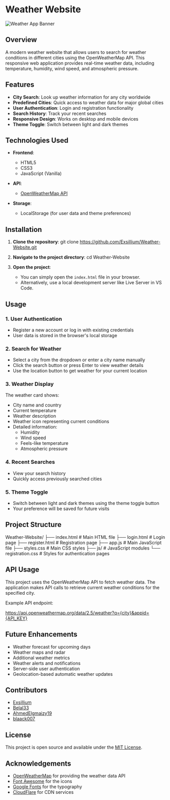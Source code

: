 
# Weather Website

![Weather App Banner](https://source.unsplash.com/1600x900/?weather,forecast)

## Overview

A modern weather website that allows users to search for weather conditions in different cities using the OpenWeatherMap API. This responsive web application provides real-time weather data, including temperature, humidity, wind speed, and atmospheric pressure.

## Features

- **City Search**: Look up weather information for any city worldwide
- **Predefined Cities**: Quick access to weather data for major global cities
- **User Authentication**: Login and registration functionality
- **Search History**: Track your recent searches
- **Responsive Design**: Works on desktop and mobile devices
- **Theme Toggle**: Switch between light and dark themes

## Technologies Used

- **Frontend**:
  - HTML5
  - CSS3
  - JavaScript (Vanilla)
  
- **API**:
  - [OpenWeatherMap API](https://openweathermap.org/api)

- **Storage**:
  - LocalStorage (for user data and theme preferences)

## Installation

1. **Clone the repository**:
   git clone https://github.com/Exsillium/Weather-Website.git

2. **Navigate to the project directory**:
   cd Weather-Website

3. **Open the project**:
   - You can simply open the `index.html` file in your browser.
   - Alternatively, use a local development server like Live Server in VS Code.

## Usage

### 1. User Authentication

- Register a new account or log in with existing credentials
- User data is stored in the browser's local storage

### 2. Search for Weather

- Select a city from the dropdown or enter a city name manually
- Click the search button or press Enter to view weather details
- Use the location button to get weather for your current location

### 3. Weather Display

The weather card shows:
- City name and country
- Current temperature
- Weather description
- Weather icon representing current conditions
- Detailed information:
  - Humidity
  - Wind speed
  - Feels-like temperature
  - Atmospheric pressure

### 4. Recent Searches

- View your search history
- Quickly access previously searched cities

### 5. Theme Toggle

- Switch between light and dark themes using the theme toggle button
- Your preference will be saved for future visits

## Project Structure


Weather-Website/
├── index.html        # Main HTML file
├── login.html        # Login page
├── register.html     # Registration page
├── app.js            # Main JavaScript file
├── styles.css        # Main CSS styles
├── js/               # JavaScript modules
└── registration.css  # Styles for authentication pages


## API Usage

This project uses the OpenWeatherMap API to fetch weather data. The application makes API calls to retrieve current weather conditions for the specified city.

Example API endpoint:

https://api.openweathermap.org/data/2.5/weather?q={city}&appid={API_KEY}


## Future Enhancements

- Weather forecast for upcoming days
- Weather maps and radar
- Additional weather metrics
- Weather alerts and notifications
- Server-side user authentication
- Geolocation-based automatic weather updates

## Contributors

- [Exsillium](https://github.com/Exsillium)
- [Belal33](https://github.com/Belal33)
- [AhmedElgmaizy19](https://github.com/AhmedElgmaizy19)
- [blaack007](https://github.com/blaack007)

## License

This project is open source and available under the [MIT License](LICENSE).

## Acknowledgements

- [OpenWeatherMap](https://openweathermap.org/) for providing the weather data API
- [Font Awesome](https://fontawesome.com/) for the icons
- [Google Fonts](https://fonts.google.com/) for the typography
- [CloudFlare](https://www.cloudflare.com/) for CDN services


